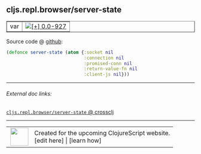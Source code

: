 ## cljs.repl.browser/server-state



 <table border="1">
<tr>
<td>var</td>
<td><a href="https://github.com/cljsinfo/cljs-api-docs/tree/0.0-927"><img valign="middle" alt="[+] 0.0-927" title="Added in 0.0-927" src="https://img.shields.io/badge/+-0.0--927-lightgrey.svg"></a> </td>
</tr>
</table>









Source code @ [github](https://github.com/clojure/clojurescript/blob/r993/src/clj/cljs/repl/browser.clj#L24-L28):

```clj
(defonce server-state (atom {:socket nil
                             :connection nil
                             :promised-conn nil
                             :return-value-fn nil
                             :client-js nil}))
```

<!--
Repo - tag - source tree - lines:

 <pre>
clojurescript @ r993
└── src
    └── clj
        └── cljs
            └── repl
                └── <ins>[browser.clj:24-28](https://github.com/clojure/clojurescript/blob/r993/src/clj/cljs/repl/browser.clj#L24-L28)</ins>
</pre>

-->

---



###### External doc links:

[`cljs.repl.browser/server-state` @ crossclj](http://crossclj.info/fun/cljs.repl.browser/server-state.html)<br>

---

 <table>
<tr><td>
<img valign="middle" align="right" width="48px" src="http://i.imgur.com/Hi20huC.png">
</td><td>
Created for the upcoming ClojureScript website.<br>
[edit here] | [learn how]
</td></tr></table>

[edit here]:https://github.com/cljsinfo/cljs-api-docs/blob/master/cljsdoc/cljs.repl.browser_server-state.cljsdoc
[learn how]:https://github.com/cljsinfo/cljs-api-docs/wiki/cljsdoc-files

<!--

This information was too distracting to show to readers, but I'll leave it
commented here since it is helpful to:

- pretty-print the data used to generate this document
- and show how to retrieve that data



The API data for this symbol:

```clj
{:ns "cljs.repl.browser",
 :name "server-state",
 :type "var",
 :source {:code "(defonce server-state (atom {:socket nil\n                             :connection nil\n                             :promised-conn nil\n                             :return-value-fn nil\n                             :client-js nil}))",
          :title "Source code",
          :repo "clojurescript",
          :tag "r993",
          :filename "src/clj/cljs/repl/browser.clj",
          :lines [24 28]},
 :full-name "cljs.repl.browser/server-state",
 :full-name-encode "cljs.repl.browser_server-state",
 :history [["+" "0.0-927"]]}

```

Retrieve the API data for this symbol:

```clj
;; from Clojure REPL
(require '[clojure.edn :as edn])
(-> (slurp "https://raw.githubusercontent.com/cljsinfo/cljs-api-docs/catalog/cljs-api.edn")
    (edn/read-string)
    (get-in [:symbols "cljs.repl.browser/server-state"]))
```

-->
